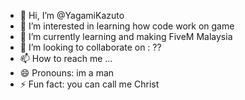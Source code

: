 - 👋 Hi, I’m @YagamiKazuto
- 👀 I’m interested in learning how code work on game
- 🌱 I’m currently learning and making FiveM Malaysia 
- 💞️ I’m looking to collaborate on : ??
- 📫 How to reach me ...
- 😄 Pronouns: im a man 
- ⚡ Fun fact: you can call me Christ

<!---
YagamiKazuto/YagamiKazuto is a ✨ special ✨ repository because its `README.md` (this file) appears on your GitHub profile.
You can click the Preview link to take a look at your changes.
--->
